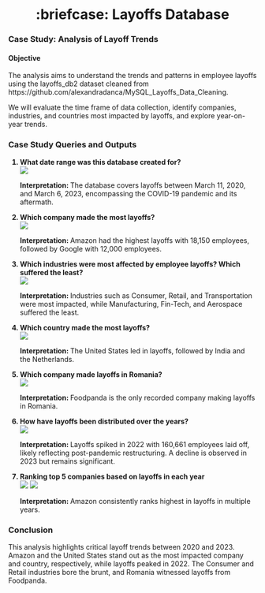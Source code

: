 <h1 align="center">:briefcase: Layoffs Database</h1>
<h3>Case Study: Analysis of Layoff Trends</h3>
    <h4>Objective</h4>
    <p>The analysis aims to understand the trends and patterns in employee layoffs using the layoffs_db2 dataset cleaned from https://github.com/alexandradanca/MySQL_Layoffs_Data_Cleaning.</p> 
    <p>We will evaluate the time frame of data collection, identify companies, industries, and countries most impacted by layoffs, and explore year-on-year trends.</p>
<h3>Case Study Queries and Outputs</h3>
    <ol>
      <b><li>What date range was this database created for?</li></b>
      <img src="./outputs/1.png">
      <p><b>Interpretation: </b>The database covers layoffs between March 11, 2020, and March 6, 2023, encompassing the COVID-19 pandemic and its aftermath.</p>
      <b><li>Which company made the most layoffs?</li></b>
      <img src="./outputs/2.png">
      <p><b>Interpretation: </b>Amazon had the highest layoffs with 18,150 employees, followed by Google with 12,000 employees.</p>
      <b><li>Which industries were most affected by employee layoffs? Which suffered the least?</li></b>
      <img src="./outputs/3.png">
      <p><b>Interpretation: </b>Industries such as Consumer, Retail, and Transportation were most impacted, while Manufacturing, Fin-Tech, and Aerospace suffered the least.</p>
      <b><li>Which country made the most layoffs?</li></b>
      <img src="./outputs/4.png">
      <p><b>Interpretation: </b>The United States led in layoffs, followed by India and the Netherlands.</p>
      <b><li>Which company made layoffs in Romania?</li></b>
      <img src="./outputs/5.png">
      <p><b>Interpretation: </b>Foodpanda is the only recorded company making layoffs in Romania.</p>
      <b><li>How have layoffs been distributed over the years?</li></b>
      <img src="./outputs/6.png">
      <p><b>Interpretation: </b>Layoffs spiked in 2022 with 160,661 employees laid off, likely reflecting post-pandemic restructuring. A decline is observed in 2023 but remains significant.</p>
      <b><li>Ranking top 5 companies based on layoffs in each year</li></b>
      <img src="./outputs/7.png">
      <img src="./outputs/7.1.png">
      <p><b>Interpretation: </b>Amazon consistently ranks highest in layoffs in multiple years.</p>
    </ol>
    <h3>Conclusion</h3>
    <p>This analysis highlights critical layoff trends between 2020 and 2023. Amazon and the United States stand out as the most impacted company and country, respectively, while layoffs peaked in 2022. 
      The Consumer and Retail industries bore the brunt, and Romania witnessed layoffs from Foodpanda.</p>
